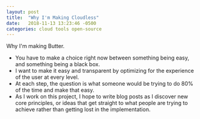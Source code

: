 ```yaml
---
layout: post
title:  "Why I'm Making Cloudless"
date:   2018-11-13 13:23:46 -0500
categories: cloud tools open-source
---
```

Why I'm making Butter.
- You have to make a choice right now between something being easy, and something being a black box.
- I want to make it easy and transparent by optimizing for the experience of the user at every level.
- At each step, the question is what someone would be trying to do 80% of the time and make that easy.
- As I work on this project, I hope to write blog posts as I discover new core principles, or ideas that get straight to what people are trying to achieve rather than getting lost in the implementation.
